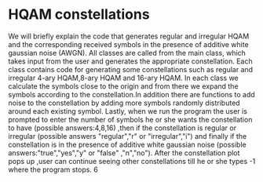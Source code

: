 # HQAM constellations
We will briefly explain the code that generates regular and irregular HQAM and
the corresponding received symbols in the presence of additive white gaussian noise
(AWGN).
All classes are called from the main class, which takes input from the user and generates the
appropriate constellation. Each class contains code for generating some constellations such as
regular and irregular 4-ary HQAM,8-ary HQAM and 16-ary HQAM. In each class we calculate
the symbols close to the origin and from there we expand the symbols according to the
constellation.In addition there are functions to add noise to the constellation by adding more
symbols randomly distributed around each existing symbol.
Lastly, when we run the program the user is prompted to enter the number of symbols he or
she wants the constellation to have (possible answers:4,8,16) ,then if the constellation is regular
or irregular (possible answers "regular","r" or "irregular","i") and finally if the constellation is
in the presence of additive white gaussian noise (possible answers:"true","yes","y" or "false"
,"n","no"). After the constellation plot pops up ,user can continue seeing other constellations
till he or she types -1 where the program stops.
6
